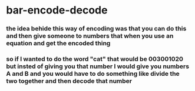 # bar-encode-decode
### the idea behide this way of encoding was that you can do this and then give someone to numbers that when you use an equation and get the encoded thing
### so if I wanted to do the word "cat" that would be 003001020 but insted of giving you that number I would give you numbers A and B and you would have to do something like divide the two together and then decode that number
